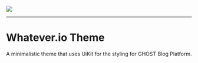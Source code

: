 ![](https://i.imgur.com/g7P7sBR.png)

----

# Whatever.io Theme
A minimalistic theme that uses UiKit for the styling for GHOST Blog Platform.

